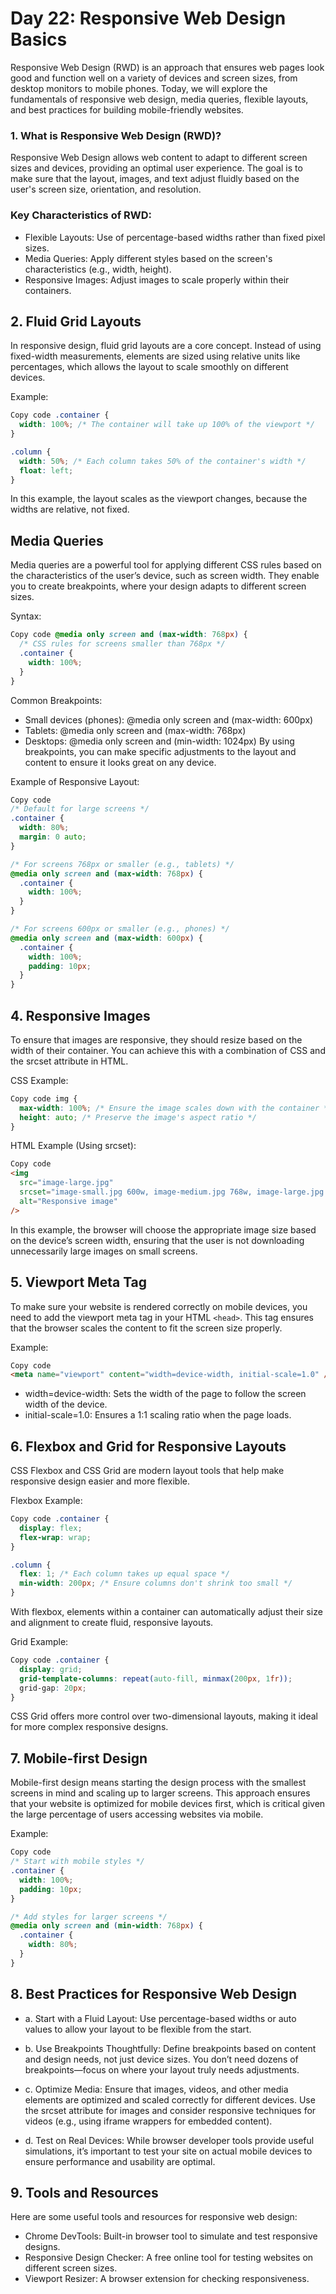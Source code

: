 # Day 22: Responsive Web Design Basics

Responsive Web Design (RWD) is an approach that ensures web pages look good and function well on a variety of devices and screen sizes, from desktop monitors to mobile phones. Today, we will explore the fundamentals of responsive web design, media queries, flexible layouts, and best practices for building mobile-friendly websites.

### 1. What is Responsive Web Design (RWD)?

Responsive Web Design allows web content to adapt to different screen sizes and devices, providing an optimal user experience. The goal is to make sure that the layout, images, and text adjust fluidly based on the user's screen size, orientation, and resolution.

### Key Characteristics of RWD:

- Flexible Layouts: Use of percentage-based widths rather than fixed pixel sizes.
- Media Queries: Apply different styles based on the screen's characteristics (e.g., width, height).
- Responsive Images: Adjust images to scale properly within their containers.

## 2. Fluid Grid Layouts

In responsive design, fluid grid layouts are a core concept. Instead of using fixed-width measurements, elements are sized using relative units like percentages, which allows the layout to scale smoothly on different devices.

Example:

```css
Copy code .container {
  width: 100%; /* The container will take up 100% of the viewport */
}

.column {
  width: 50%; /* Each column takes 50% of the container's width */
  float: left;
}
```

In this example, the layout scales as the viewport changes, because the widths are relative, not fixed.

## Media Queries

Media queries are a powerful tool for applying different CSS rules based on the characteristics of the user’s device, such as screen width. They enable you to create breakpoints, where your design adapts to different screen sizes.

Syntax:

```css
Copy code @media only screen and (max-width: 768px) {
  /* CSS rules for screens smaller than 768px */
  .container {
    width: 100%;
  }
}
```

Common Breakpoints:

- Small devices (phones): @media only screen and (max-width: 600px)
- Tablets: @media only screen and (max-width: 768px)
- Desktops: @media only screen and (min-width: 1024px)
  By using breakpoints, you can make specific adjustments to the layout and content to ensure it looks great on any device.

Example of Responsive Layout:

```css
Copy code
/* Default for large screens */
.container {
  width: 80%;
  margin: 0 auto;
}

/* For screens 768px or smaller (e.g., tablets) */
@media only screen and (max-width: 768px) {
  .container {
    width: 100%;
  }
}

/* For screens 600px or smaller (e.g., phones) */
@media only screen and (max-width: 600px) {
  .container {
    width: 100%;
    padding: 10px;
  }
}
```

## 4. Responsive Images

To ensure that images are responsive, they should resize based on the width of their container. You can achieve this with a combination of CSS and the srcset attribute in HTML.

CSS Example:

```css
Copy code img {
  max-width: 100%; /* Ensure the image scales down with the container */
  height: auto; /* Preserve the image's aspect ratio */
}
```

HTML Example (Using srcset):

```html
Copy code
<img
  src="image-large.jpg"
  srcset="image-small.jpg 600w, image-medium.jpg 768w, image-large.jpg 1024w"
  alt="Responsive image"
/>
```

In this example, the browser will choose the appropriate image size based on the device’s screen width, ensuring that the user is not downloading unnecessarily large images on small screens.

## 5. Viewport Meta Tag

To make sure your website is rendered correctly on mobile devices, you need to add the viewport meta tag in your HTML `<head>`. This tag ensures that the browser scales the content to fit the screen size properly.

Example:

```html
Copy code
<meta name="viewport" content="width=device-width, initial-scale=1.0" />
```

- width=device-width: Sets the width of the page to follow the screen width of the device.
- initial-scale=1.0: Ensures a 1:1 scaling ratio when the page loads.

## 6. Flexbox and Grid for Responsive Layouts

CSS Flexbox and CSS Grid are modern layout tools that help make responsive design easier and more flexible.

Flexbox Example:

```css
Copy code .container {
  display: flex;
  flex-wrap: wrap;
}

.column {
  flex: 1; /* Each column takes up equal space */
  min-width: 200px; /* Ensure columns don't shrink too small */
}
```

With flexbox, elements within a container can automatically adjust their size and alignment to create fluid, responsive layouts.

Grid Example:

```css
Copy code .container {
  display: grid;
  grid-template-columns: repeat(auto-fill, minmax(200px, 1fr));
  grid-gap: 20px;
}
```

CSS Grid offers more control over two-dimensional layouts, making it ideal for more complex responsive designs.

## 7. Mobile-first Design

Mobile-first design means starting the design process with the smallest screens in mind and scaling up to larger screens. This approach ensures that your website is optimized for mobile devices first, which is critical given the large percentage of users accessing websites via mobile.

Example:

```css
Copy code
/* Start with mobile styles */
.container {
  width: 100%;
  padding: 10px;
}

/* Add styles for larger screens */
@media only screen and (min-width: 768px) {
  .container {
    width: 80%;
  }
}
```

## 8. Best Practices for Responsive Web Design

- a. Start with a Fluid Layout:
  Use percentage-based widths or auto values to allow your layout to be flexible from the start.

- b. Use Breakpoints Thoughtfully:
  Define breakpoints based on content and design needs, not just device sizes. You don’t need dozens of breakpoints—focus on where your layout truly needs adjustments.

- c. Optimize Media:
  Ensure that images, videos, and other media elements are optimized and scaled correctly for different devices. Use the srcset attribute for images and consider responsive techniques for videos (e.g., using iframe wrappers for embedded content).

- d. Test on Real Devices:
  While browser developer tools provide useful simulations, it’s important to test your site on actual mobile devices to ensure performance and usability are optimal.

## 9. Tools and Resources

Here are some useful tools and resources for responsive web design:

- Chrome DevTools: Built-in browser tool to simulate and test responsive designs.
- Responsive Design Checker: A free online tool for testing websites on different screen sizes.
- Viewport Resizer: A browser extension for checking responsiveness.
